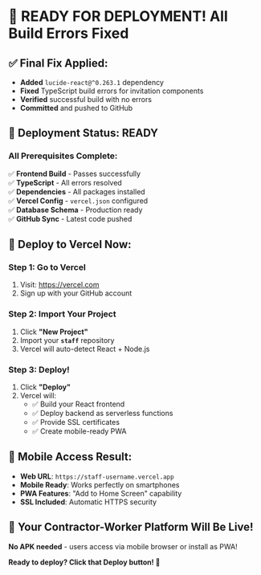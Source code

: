 # 🎉 READY FOR DEPLOYMENT! All Build Errors Fixed

## ✅ **Final Fix Applied:**
- **Added** `lucide-react@^0.263.1` dependency
- **Fixed** TypeScript build errors for invitation components
- **Verified** successful build with no errors
- **Committed** and pushed to GitHub

## 🚀 **Deployment Status: READY**

### **All Prerequisites Complete:**
✅ **Frontend Build** - Passes successfully  
✅ **TypeScript** - All errors resolved  
✅ **Dependencies** - All packages installed  
✅ **Vercel Config** - `vercel.json` configured  
✅ **Database Schema** - Production ready  
✅ **GitHub Sync** - Latest code pushed  

## 📱 **Deploy to Vercel Now:**

### **Step 1: Go to Vercel**
1. Visit: https://vercel.com
2. Sign up with your GitHub account

### **Step 2: Import Your Project**  
1. Click **"New Project"**
2. Import your **`staff`** repository
3. Vercel will auto-detect React + Node.js

### **Step 3: Deploy!**
1. Click **"Deploy"**
2. Vercel will:
   - ✅ Build your React frontend
   - ✅ Deploy backend as serverless functions  
   - ✅ Provide SSL certificates
   - ✅ Create mobile-ready PWA

## 📱 **Mobile Access Result:**
- **Web URL**: `https://staff-username.vercel.app`
- **Mobile Ready**: Works perfectly on smartphones
- **PWA Features**: "Add to Home Screen" capability
- **SSL Included**: Automatic HTTPS security

## 🎯 **Your Contractor-Worker Platform Will Be Live!**

**No APK needed** - users access via mobile browser or install as PWA!

**Ready to deploy? Click that Deploy button! 🚀**